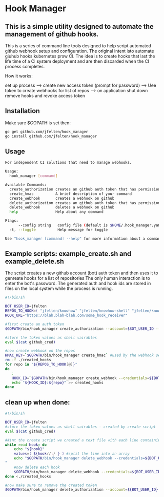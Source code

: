 # Hook Manager

## This is a simple utility designed to automate the management of github hooks. 

This is a series of command line tools designed to help script automated github webhook setup and configuration.  The original intent isto automate giuhub hooks kubernetes prow CI.
The idea is to create hooks that last the life time of a CI system deployment and are then discarded when the CI process completes.

How it works:

set up process --> create new access token (prompt for password) --> Uee token to create webhooks for list of repos --> on application shut down remove hooks and revoke access token

## Installation

Make sure $GOPATH is set then:  

```bash
go get github.com/jfelten/hook_manager
go install github.com/jfelten/hook_manager
```

## Usage 

```bash
For independent CI solutions that need to manage webhooks.

Usage:
  hook_manager [command]

Available Commands:
  create_authorization creates an github auth token that has permission to admin webhooks for automated management
  create_hmac          A brief description of your command
  create_webhook       creates a webhook on github
  delete_authorization creates an github auth token that has permission to admin webhooks for automated management
  delete_webhook       deletes a webhook on github
  help                 Help about any command

Flags:
      --config string   config file (default is $HOME/.hook_manager.yaml)
  -t, --toggle          Help message for toggle

Use "hook_manager [command] --help" for more information about a command.
```
## Example scripts: example_create.sh and example_delete.sh

The script creates a new github account (bot) auth token and then uses it to genreate hooks for a list of repositories  The only human interaction is to enter the bot's password.  The generated auth and hook ids are stored in files on the local system while the process is running.

```bash
#!/bin/sh

BOT_USER_ID=jfelten
REPOS_TO_HOOK=( "jfelten/knowhow" "jfelten/knowhow-shell" "jfelten/knowhow-server" "jfelten/knowhow-agent" )
HOOK_URL="https://blah.blah-blah.com/some_hook_receiver"

#first create an auth token
$GOPATH/bin/hook_manager create_authorization --account=$BOT_USER_ID --note="bot hook cred"

#store the token values as shell vairables
eval $(cat github_cred)

#now create webhook on the repos
HMAC_KEY=`$GOPATH/bin/hook_manager create_hmac` #used by the webhook security
rm -f ./created_hooks
for repo in "${REPOS_TO_HOOK[@]}"
do
   : 
   HOOK_ID=`$GOPATH/bin/hook_manager create_webhook --credentials=${BOT_USER_ID}:${GITHUB_AUTH_TOKEN} --url=${HOOK_URL} --repo=${repo}`
   echo "${HOOK_ID}:${repo}" >> created_hooks
done

```

## clean up when done:

```bash
#!/bin/sh

BOT_USER_ID=jfelten
#store the token values as shell vairables - created by create script
eval $(cat github_cred)

##int the create script we created a text file with each line containing <HOOK_ID>:<REPO>
while read hook; do
    echo "${hook}"
    values=( ${hook//:/ } ) #split the line into an array
    echo "$GOPATH/bin/hook_manager delete_webhook --credentials=${BOT_USER_ID}:${GITHUB_AUTH_TOKEN} --hook_id=${values[0]} --repo="${values[1]}"
"
    #now delete each hook
    $GOPATH/bin/hook_manager delete_webhook --credentials=${BOT_USER_ID}:${GITHUB_AUTH_TOKEN} --hook_id=${values[0]} --repo="${values[1]}"
done <./created_hooks

#now make sure to remove the created token
$GOPATH/bin/hook_manager delete_authorization --account=${BOT_USER_ID} --auth_id=${GITHUB_AUTH_ID}

```